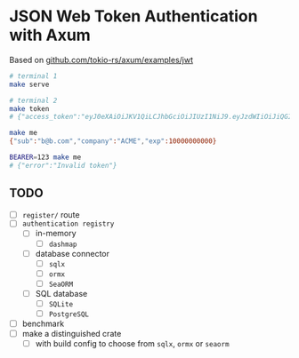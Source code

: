 # JSON Web Token Authentication with Axum

Based on [github.com/tokio-rs/axum/examples/jwt](https://github.com/tokio-rs/axum/tree/main/examples/jwt)

```bash
# terminal 1
make serve

# terminal 2
make token
# {"access_token":"eyJ0eXAiOiJKV1QiLCJhbGciOiJIUzI1NiJ9.eyJzdWIiOiJiQGIuY29tIiwiY29tcGFueSI6IkFDTUUiLCJleHAiOjIwMDAwMDAwMDB9.ULPZ0NLBq9tfHroRgxJJeEYCy0tguZrEwix3fo-2dFc","token_type":"Bearer"}

make me
{"sub":"b@b.com","company":"ACME","exp":10000000000}

BEARER=123 make me
# {"error":"Invalid token"}
```

## TODO

- [ ] `register/` route
- [ ] `authentication registry`
  - [ ] in-memory
    - [ ] `dashmap`
  - [ ] database connector 
    - [ ] `sqlx`
    - [ ] `ormx`
    - [ ] `SeaORM`
  - [ ] SQL database
      - [ ] `SQLite`
      - [ ] `PostgreSQL`
- [ ] benchmark
- [ ] make a distinguished crate
  - [ ] with build config to choose from `sqlx`, `ormx` or `seaorm`
